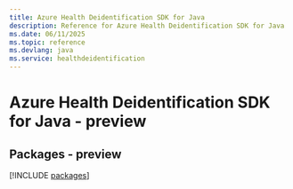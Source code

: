 ```yaml
---
title: Azure Health Deidentification SDK for Java
description: Reference for Azure Health Deidentification SDK for Java
ms.date: 06/11/2025
ms.topic: reference
ms.devlang: java
ms.service: healthdeidentification
---
```

# Azure Health Deidentification SDK for Java - preview
## Packages - preview
[!INCLUDE [packages](health-deidentification-index.md)]